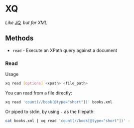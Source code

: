 # XQ
*Like [JQ](https://stedolan.github.io/jq/), but for XML*

## Methods

* `read` - Execute an XPath query against a document

### Read

Usage
```bash
xq read [options] <xpath> <file_path>
```

You can read from a file directly:
```bash
xq read 'count(//book[@type="short"])' books.xml
```

Or piped to stdin, by using `-` as the filepath:
```bash
cat books.xml | xq read 'count(//book[@type="short"])' -
```


